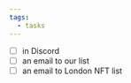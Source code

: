 ```yaml
---
tags:
  - tasks
---
```

- [ ] in Discord 
- [ ] an email to our list
- [ ] an email to London NFT list